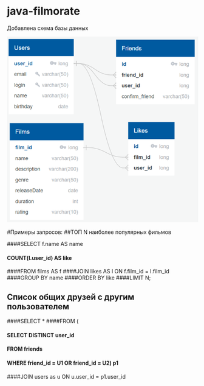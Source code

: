 # java-filmorate

Добавлена схема базы данных

![Схема базы данных](./db_scheme.PNG)

#Примеры запросов:
##ТОП N наиболее популярных фильмов

####SELECT f.name AS name
####       COUNT(l.user_id) AS like
####FROM films AS f 
####JOIN likes AS l ON f.film_id = l.film_id
####GROUP BY name
####ORDER BY like
####LIMIT N;

## Cписок общих друзей с другим пользователем

####SELECT *
####FROM (
####  SELECT DISTINCT user_id 
####  FROM friends
####  WHERE friend_id = U1 OR friend_id = U2) p1
####JOIN users as u ON u.user_id  = p1.user_id 
